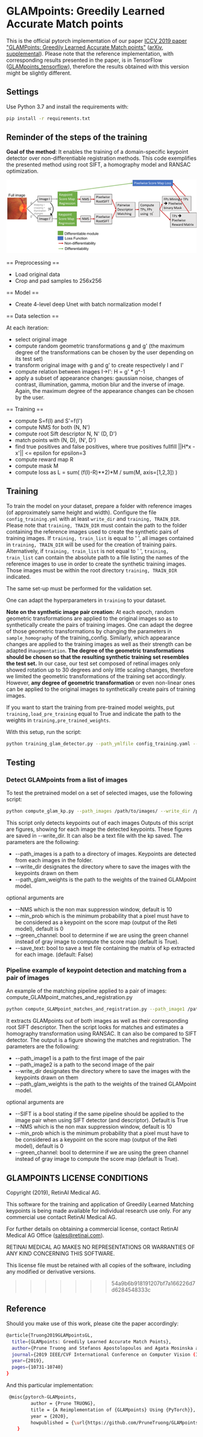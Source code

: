 # GLAMpoints: Greedily Learned Accurate Match points

This is the official pytorch implementation of our paper [ICCV 2019 paper "GLAMPoints: Greedily Learned Accurate Match points"](https://www.retinai.com/glampoints) ([arXiv](https://arxiv.org/pdf/1908.06812.pdf), [supplemental](https://static1.squarespace.com/static/5967a5599de4bb65a7bb9736/t/5d7a6d2b9e03815777188115/1568304461382/Supplementary_Material.pdf)). 
Please note that the reference implementation, with corresponding results presented in the paper, is in TensorFlow ([GLAMpoints_tensorflow](https://gitlab.com/retinai_sandro/glampoints)), therefore the results obtained with this version might be slightly different. 


## Settings

Use Python 3.7 and install the requirements with:
```bash
pip install -r requirements.txt
```


## Reminder of the steps of the training

**Goal of the method**: It enables the training of a domain-specific keypoint detector over non-differentiable registration methods. This code exemplifies the presented method using root SIFT, a homography model and RANSAC optimization.

![alt text](https://github.com/PruneTruong/GLAMpoints_pytorch/blob/master/images/summary_GLAMpoints.png)


== Preprocessing ==

- Load original data
- Crop and pad samples to 256x256

== Model ==
- Create 4-level deep Unet with batch normalization model f


== Data selection ==

At each iteration: 
- select original image 
- compute random geometric transformations g and g' (the maximum degree of the transformations can be chosen by the user depending on its test set)
- transform original image with g and g' to create respectively I and I'
- compute relation between images  I->I': H = g' * g^-1
- apply a subset of appearance changes: gaussian noise, changes of contrast, illumination, gamma, motion blur and the inverse of image.
Again, the maximum degree of the appearance changes can be chosen by the user. 

== Training ==

- compute S=f(I) and S'=f(I')
- compute NMS for both (N, N')
- compute root Sift descriptor N, N' (D, D')
- match points with (N, D), (N', D')
- find true positives and false positives, where true positives fullfill ||H*x - x'|| <= epsilon for epsilon=3
- compute reward map R
- compute mask M
- compute loss as L = sum( (f(I)-R)**2)*M / sum(M, axis=[1,2,3]) )



## Training

To train the model on your dataset, prepare a folder with reference images (of approximately same height and width). 
Configure the file `config_training.yml` with at least `write_dir` and `training, TRAIN_DIR`. 
Please note that `training, TRAIN_DIR` must contain the path to the folder containing the reference images used to create the 
synthetic pairs of training images. If `training, train_list` is equal to ' ', all images contained in `training, TRAIN_DIR` 
will be used for the creation of training pairs. Alternatively, if `training, train_list` is not equal to ' ', `training, train_list` can contain 
the absolute path to  a file listing the names of the reference images to use in order to create the synthetic training images. 
Those images must be within the root directory `training, TRAIN_DIR` indicated. 

The same set-up must be performed for the validation set. 


One can adapt the hyperparameters in `training` to your dataset. 



**Note on the synthetic image pair creation:** At each epoch, random geometric transformations are applied to the original 
images so as to synthetically create the pairs of training images. One can adapt the degree of those geometric transformations 
by changing the parameters in `sample_homography` of the training_config. 
  Similarly, which appearance changes are applied to the training images as well as their strength can be adapted in`augmentation`. 
  **The degree of the geometric transformations should be chosen so that the resulting synthetic training set resembles the test set.**
In our case, our test set composed of retinal images only showed rotation up to 30 degrees and only little scaling changes, therefore we limited
the geometric transformations of the training set accordingly. 
However, **any degree of geometric transformation** or even non-linear ones can be applied to the original images to synthetically create pairs of training images. 


If you want to start the training from pre-trained model weights, put `training,load_pre_training` equal to True and indicate the 
path to the weights in `training,pre_trained_weights`.


With this setup, run the script:

```bash
python training_glam_detector.py --path_ymlfile config_training.yaml --compute_metrics True
```

## Testing


### Detect GLAMpoints from a list of images

To test the pretrained model on a set of selected images, use the following script:

```bash
python compute_glam_kp.py --path_images /path/to/images/ --write_dir /path/to/results/folder --NMS 10 --path_glam_weights weights/Unet4_retina_images_converted_tf_weights.pth --green_channel True
```

This script only detects keypoints out of each images 
Outputs of this script are figures, showing for each image the detected keypoints. These figures are saved in --write_dir. It can also be a text file with the kp saved. 
The parameters are the following:
* --path_images is a path to a directory of images. Keypoints are detected from each images in the folder.  
* --write_dir designates the directory where to save the images with the keypoints drawn on them
* --path_glam_weights is the path to the weights of the trained GLAMpoint model. 

optional arguments are
* --NMS which is the non max suppression window, default is 10
* --min_prob which is the minimum probability that a pixel must have to be considered as a keypoint on the score map (output of the Reti model), default is 0
* --green_channel: bool to determine if we are using the green channel instead of gray image to compute the score map (default is True).
* --save_text: bool to save a text file containing the matrix of kp extracted for each image. (default: False)


### Pipeline example of keypoint detection and matching from a pair of images

An example of the matching pipeline applied to a pair of images: compute_GLAMpoint_matches_and_registration.py

```bash
python compute_GLAMpoint_matches_and_registration.py --path_image1 /path/to/image1 --path_image2 /path/to/image2 --write_dir ///path/to/results/folder --NMS 10 --path_glam_weights weights/Unet4_retina_images_converted_tf_weights.pth --green_channel True
```

It extracts GLAMpoints out of both images as well as their corresponding root SIFT descriptor. Then the script looks for matches and estimates a homography transformation using RANSAC. 
It can also be compared to SIFT detector. The output is a figure showing the matches and registration. 
The parameters are the following:
* --path_image1 is a path to the first image of the pair
* --path_image2 is a path to the second image of the pair
* --write_dir designates the directory where to save the images with the keypoints drawn on them
* --path_glam_weights is the path to the weights of the trained GLAMpoint model.

optional arguments are
* --SIFT is a bool stating if the same pipeline should be applied to the image pair when using SIFT detector (and descriptor). Default is True
* --NMS which is the non max suppression window, default is 10
* --min_prob which is the minimum probability that a pixel must have to be considered as a keypoint on the score map (output of the Reti model), default is 0
* --green_channel: bool to determine if we are using the green channel instead of gray image to compute the score map (default is True).


## GLAMPOINTS LICENSE CONDITIONS

Copyright (2019), RetinAI Medical AG.

This software for the training and application of Greedily Learned Matching keypoints is being made available for individual research use only. For any commercial use contact RetinAI Medical AG.

For further details on obtaining a commercial license, contact RetinAI Medical AG Office (sales@retinai.com). 

RETINAI MEDICAL AG MAKES NO REPRESENTATIONS OR
WARRANTIES OF ANY KIND CONCERNING THIS SOFTWARE.

This license file must be retained with all copies of the software,
including any modified or derivative versions.
>>>>>>> 54a9b6b918191207bf7a166226d7d6284548333c


## Reference

Should you make use of this work, please cite the paper accordingly:

```bash
@article{Truong2019GLAMpointsGL,
  title={GLAMpoints: Greedily Learned Accurate Match Points},
  author={Prune Truong and Stefanos Apostolopoulos and Agata Mosinska and Samuel Stucky and Carlos Ciller and Sandro De Zanet},
  journal={2019 IEEE/CVF International Conference on Computer Vision (ICCV)},
  year={2019},
  pages={10731-10740}
}
```

And this particular implementation: 

```bash
 @misc{pytorch-GLAMpoints,
         author = {Prune TRUONG},
         title = {A Reimplementation of {GLAMpoints} Using {PyTorch}},
         year = {2020},
         howpublished = {\url{https://github.com/PruneTruong/GLAMpoints_pytorch}}
    }
```
